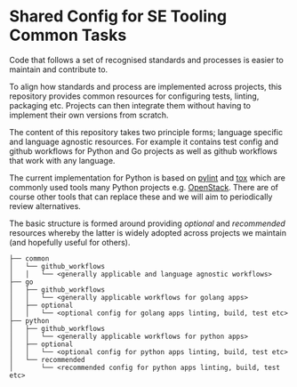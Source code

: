 # Shared Config for SE Tooling Common Tasks

Code that follows a set of recognised standards and processes is easier to maintain and contribute to.

To align how standards and process are implemented across projects, this repository provides common resources for configuring tests, linting, packaging etc. Projects can then integrate them without having to implement their own versions from scratch.

The content of this repository takes two principle forms; language specific and language agnostic resources. For example it contains test config and github workflows for Python and Go projects as well as github workflows that work with any language.

The current implementation for Python is based on [pylint](https://www.pylint.org/) and [tox](https://tox.wiki/) which are commonly used tools many Python projects e.g. [OpenStack](https://www.openstack.org/). There are of course other tools that can replace these and we will aim to periodically review alternatives.

The basic structure is formed around providing *optional* and *recommended* resources whereby the latter is widely adopted across projects we maintain (and hopefully useful for others).


```
├── common
│   └── github_workflows
│   │   └── <generally applicable and language agnostic workflows>
├── go
│   ├── github_workflows
│   │   └── <generally applicable workflows for golang apps>
│   ├── optional
│   │   └── <optional config for golang apps linting, build, test etc>
├── python
│   ├── github_workflows
│   │   └── <generally applicable workflows for python apps>
│   ├── optional
│   │   └── <optional config for python apps linting, build, test etc>
│   └── recommended
│       └── <recommended config for python apps linting, build, test etc>
```

